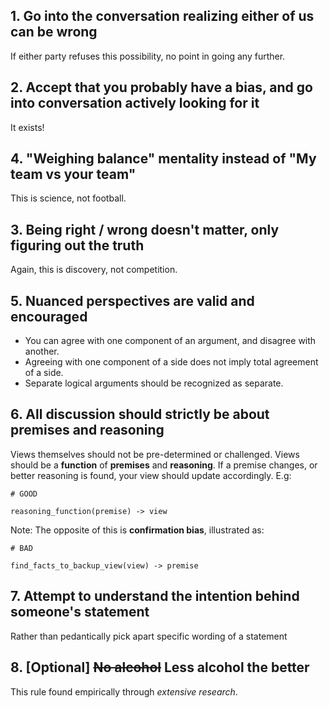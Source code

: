 ## 1. Go into the conversation realizing either of us can be wrong
If either party refuses this possibility, no point in going any further.

## 2. Accept that you probably have a bias, and go into conversation actively looking for it
It exists!

## 4. "Weighing balance" mentality instead of "My team vs your team"
This is science, not football.

## 3. Being right / wrong doesn't matter, only figuring out the truth
Again, this is discovery, not competition.

## 5. Nuanced perspectives are valid and encouraged
- You can agree with one component of an argument, and disagree with another. 
- Agreeing with one component of a side does not imply total agreement of a side. 
- Separate logical arguments should be recognized as separate.

## 6. All discussion should strictly be about premises and reasoning
Views themselves should not be pre-determined or challenged. Views should be a **function** of **premises** and **reasoning**. If a premise changes, or better reasoning is found, your view should update accordingly. E.g: 

```
# GOOD

reasoning_function(premise) -> view
```
Note: The opposite of this is **confirmation bias**, illustrated as:
```
# BAD

find_facts_to_backup_view(view) -> premise
```

## 7. Attempt to understand the intention behind someone's statement
Rather than pedantically pick apart specific wording of a statement

## 8. \[Optional] ~~No alcohol~~ Less alcohol the better
This rule found empirically through *extensive research*.

